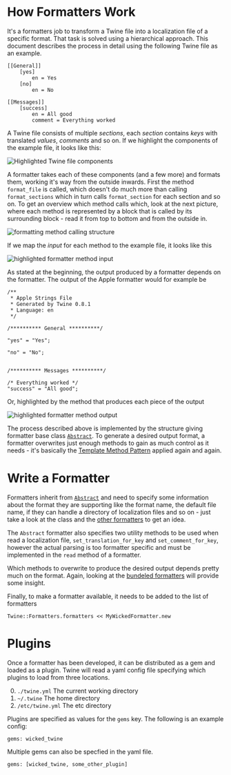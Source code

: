 # How Formatters Work

It's a formatters job to transform a Twine file into a localization file of a specific format. That task is solved using a hierarchical approach. This document describes the process in detail using the following Twine file as an example.

```
[[General]]
	[yes]
		en = Yes
	[no]
		en = No

[[Messages]]
	[success]
		en = All good
		comment = Everything worked
```

A Twine file consists of multiple _sections_, each _section_ contains _keys_ with translated _values_, _comments_ and so on. If we highlight the components of the example file, it looks like this:

![Highlighted Twine file components](assets/formatter_1.png)

A formatter takes each of these components (and a few more) and formats them, working it's way from the outside inwards. First the method `format_file` is called, which doesn't do much more than calling `format_sections` which in turn calls `format_section` for each section and so on. To get an overview which method calls which, look at the next picture, where each method is represented by a block that is called by its surrounding block - read it from top to bottom and from the outside in.

![formatting method calling structure](assets/formatter_2.png)

If we map the _input_ for each method to the example file, it looks like this

![highlighted formatter method input](assets/formatter_3.png)

As stated at the beginning, the output produced by a formatter depends on the formatter. The output of the Apple formatter would for example be

```
/**
 * Apple Strings File
 * Generated by Twine 0.8.1
 * Language: en
 */

/********** General **********/

"yes" = "Yes";

"no" = "No";


/********** Messages **********/

/* Everything worked */
"success" = "All good";
```

Or, highlighted by the method that produces each piece of the output

![highlighted formatter method output](assets/formatter_4.png)

The process described above is implemented by the structure giving formatter base class [`Abstract`](/lib/twine/formatters/abstract.rb). To generate a desired output format, a formatter overwrites just enough methods to gain as much control as it needs - it's basically the [Template Method Pattern](https://en.wikipedia.org/wiki/Template_method_pattern) applied again and again.

# Write a Formatter

Formatters inherit from [`Abstract`](/lib/twine/formatters/abstract.rb) and need to specify some information about the format they are supporting like the format name, the default file name, if they can handle a directory of localization files and so on - just take a look at the class and the [other formatters](/lib/twine/formatters) to get an idea.

The `Abstract` formatter also specifies two utility methods to be used when read a localization file, `set_translation_for_key` and `set_comment_for_key`, however the actual parsing is too formatter specific and must be implemented in the `read` method of a formatter.

Which methods to overwrite to produce the desired output depends pretty much on the format. Again, looking at the [bundeled formatters](/lib/twine/formatters) will provide some insight.

Finally, to make a formatter available, it needs to be added to the list of formatters

```
Twine::Formatters.formatters << MyWickedFormatter.new
```

# Plugins

Once a formatter has been developed, it can be distributed as a gem and loaded as a plugin. Twine will read a yaml config file specifying which plugins to load from three locations.

0. `./twine.yml`    The current working directory
0. `~/.twine`       The home directory
0. `/etc/twine.yml` The etc directory

Plugins are specified as values for the `gems` key. The following is an example config:

```
gems: wicked_twine
```

Multiple gems can also be specfied in the yaml file.

```
gems: [wicked_twine, some_other_plugin]
```
